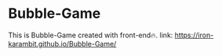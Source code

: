 # Bubble-Game
This is Bubble-Game created with front-end🔥.
link: https://iron-karambit.github.io/Bubble-Game/
